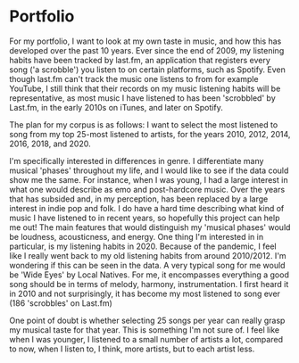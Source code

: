 # Portfolio

For my portfolio, I want to look at my own taste in music, and how this has developed over the past 10 years. Ever since the end of 2009, my listening habits have been tracked by last.fm, an application that registers every song ('a scrobble') you listen to on certain platforms, such as Spotify. Even though last.fm can't track the music one listens to from for example YouTube, I still think that their records on my music listening habits will be representative, as most music I have listened to has been 'scrobbled' by Last.fm, in the early 2010s on iTunes, and later on Spotify. 

The plan for my corpus is as follows:
I want to select the most listened to song from my top 25-most listened to artists, for the years 2010, 2012, 2014, 2016, 2018, and 2020.

I'm specifically interested in differences in genre. I differentiate many musical 'phases' throughout my life, and I would like to see if the data could show me the same. For instance, when I was young, I had a large interest in what one would describe as emo and post-hardcore music. Over the years that has subsided and, in my perception, has been replaced by a large interest in indie pop and folk. I do have a hard time describing what kind of music I have listened to in recent years, so hopefully this project can help me out! The main features that would distinguish my 'musical phases' would be loudness, acousticness, and energy. One thing I'm interested in in particular, is my listening habits in 2020. Because of the pandemic, I feel like I really went back to my old listening habits from around 2010/2012. I'm wondering if this can be seen in the data.
A very typical song for me would be 'Wide Eyes' by Local Natives. For me, it encompasses everything a good song should be in terms of melody, harmony, instrumentation. I first heard it in 2010 and not surprisingly, it has become my most listened to song ever (186 'scrobbles' on Last.fm)

One point of doubt is whether selecting 25 songs per year can really grasp my musical taste for that year. This is something I'm not sure of. I feel like when I was younger, I listened to a small number of artists a lot, compared to now, when I listen to, I think, more artists, but to each artist less. 
